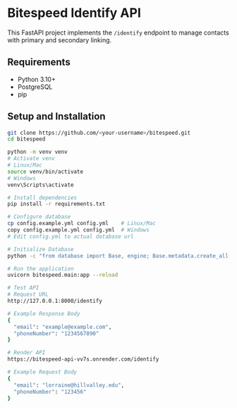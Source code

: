 # Bitespeed Identify API

This FastAPI project implements the `/identify` endpoint to manage contacts with primary and secondary linking.

## Requirements

- Python 3.10+
- PostgreSQL
- pip

## Setup and Installation

```bash
git clone https://github.com/<your-username>/bitespeed.git
cd bitespeed

python -m venv venv
# Activate venv
# Linux/Mac
source venv/bin/activate
# Windows
venv\Scripts\activate

# Install dependencies
pip install -r requirements.txt

# Configure database
cp config.example.yml config.yml    # Linux/Mac
copy config.example.yml config.yml  # Windows
# Edit config.yml to actual database url

# Initialize Database
python -c "from database import Base, engine; Base.metadata.create_all(bind=engine)"

# Run the application
uvicorn bitespeed.main:app --reload

# Test API
# Request URL
http://127.0.0.1:8000/identify

# Example Response Body
{
  "email": "example@example.com",
  "phoneNumber": "1234567890"
}

# Render API 
https://bitespeed-api-vv7s.onrender.com/identify

# Example Request Body
{
  "email": "lorraine@hillvalley.edu",
  "phoneNumber": "123456"
}



